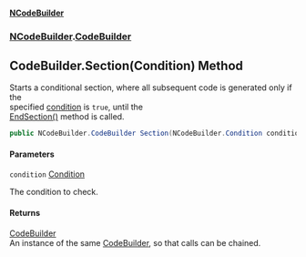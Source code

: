 #### [NCodeBuilder](index.md 'index')
### [NCodeBuilder](NCodeBuilder.md 'NCodeBuilder').[CodeBuilder](NCodeBuilder.CodeBuilder.md 'NCodeBuilder.CodeBuilder')

## CodeBuilder.Section(Condition) Method

Starts a conditional section, where all subsequent code is generated only if the  
specified [condition](NCodeBuilder.CodeBuilder.Section(NCodeBuilder.Condition).md#NCodeBuilder.CodeBuilder.Section(NCodeBuilder.Condition).condition 'NCodeBuilder.CodeBuilder.Section(NCodeBuilder.Condition).condition') is `true`, until the  
[EndSection()](NCodeBuilder.CodeBuilder.EndSection().md 'NCodeBuilder.CodeBuilder.EndSection()') method is called.

```csharp
public NCodeBuilder.CodeBuilder Section(NCodeBuilder.Condition condition);
```
#### Parameters

<a name='NCodeBuilder.CodeBuilder.Section(NCodeBuilder.Condition).condition'></a>

`condition` [Condition](NCodeBuilder.Condition.md 'NCodeBuilder.Condition')

The condition to check.

#### Returns
[CodeBuilder](NCodeBuilder.CodeBuilder.md 'NCodeBuilder.CodeBuilder')  
An instance of the same [CodeBuilder](NCodeBuilder.CodeBuilder.md 'NCodeBuilder.CodeBuilder'), so that calls can be chained.